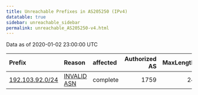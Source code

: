 ```yaml
---
title: Unreachable Prefixes in AS205250 (IPv4)
datatable: true
sidebar: unreachable_sidebar
permalink: unreachable_AS205250-v4.html
---
```


Data as of 2020-01-02 23:00:00 UTC


<div class="datatable-begin"></div>

| Prefix                                                   | Reason                                                                                                  | affected   |   Authorized AS |   MaxLength | Anchor                                         |   unreachable /24s |
|:---------------------------------------------------------|:--------------------------------------------------------------------------------------------------------|:-----------|----------------:|------------:|:-----------------------------------------------|-------------------:|
| [192.103.92.0/24](https://stat.ripe.net/192.103.92.0/24) | [INVALID ASN](https://rpki-validator.ripe.net/announcement-preview?asn=AS205250&prefix=192.103.92.0/24) | complete   |            1759 |          24 | [RIPE](unreachable_RIPE_NCC_RPKI_Root-v4.html) |                  1 |

<div class="datatable-end"></div>